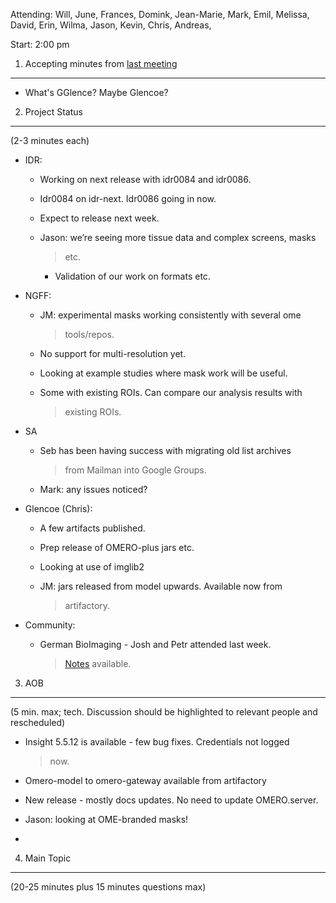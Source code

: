 Attending: Will, June, Frances, Domink, Jean-Marie, Mark, Emil, Melissa,
David, Erin, Wilma, Jason, Kevin, Chris, Andreas,

Start: 2:00 pm

1. Accepting minutes from [<u>last meeting</u>](https://docs.google.com/document/d/1z-T2q35UoQIcRUu_Shn9te8A6eBs795i7XGjeCeKL_s/edit)
-------------------------------------------------------------------------------------------------------------------------------------

-   What's GGlence? Maybe Glencoe?

2. Project Status
-----------------

(2-3 minutes each)

-   IDR:

    -   Working on next release with idr0084 and idr0086.

    -   Idr0084 on idr-next. Idr0086 going in now.

    -   Expect to release next week.

    -   Jason: we’re seeing more tissue data and complex screens, masks
        > etc.

        -   Validation of our work on formats etc.

-   NGFF:

    -   JM: experimental masks working consistently with several ome
        > tools/repos.

    -   No support for multi-resolution yet.

    -   Looking at example studies where mask work will be useful.

    -   Some with existing ROIs. Can compare our analysis results with
        > existing ROIs.

-   SA

    -   Seb has been having success with migrating old list archives
        > from Mailman into Google Groups.

    -   Mark: any issues noticed?

-   Glencoe (Chris):

    -   A few artifacts published.

    -   Prep release of OMERO-plus jars etc.

    -   Looking at use of imglib2

    -   JM: jars released from model upwards. Available now from
        > artifactory.

-   Community:

    -   German BioImaging - Josh and Petr attended last week.
        > [<u>Notes</u>](https://docs.google.com/document/d/1xZx_X05SrbL9T9l6hw841kDW0ykpF51-2kQ4nMhj4sc/edit)
        > available.

3. AOB
------

(5 min. max; tech. Discussion should be highlighted to relevant people
and rescheduled)

-   Insight 5.5.12 is available - few bug fixes. Credentials not logged
    > now.

-   Omero-model to omero-gateway available from artifactory

-   New release - mostly docs updates. No need to update OMERO.server.

-   Jason: looking at OME-branded masks!

-   

4. Main Topic
-------------

(20-25 minutes plus 15 minutes questions max)
